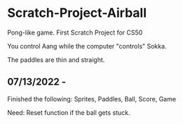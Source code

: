 # Scratch-Project-Airball
Pong-like game. First Scratch Project for CS50

You control Aang while the computer "controls" Sokka.

The paddles are thin and straight.


07/13/2022 -
--------------
Finished the following:
Sprites, Paddles, Ball, Score, Game

Need:
Reset function if the ball gets stuck.
